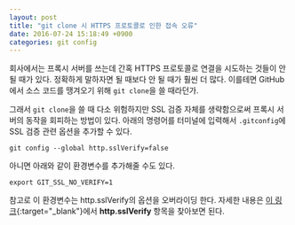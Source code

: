 ```yaml
---
layout: post
title: "git clone 시 HTTPS 프로토콜로 인한 접속 오류"
date: 2016-07-24 15:18:49 +0900
categories: git config
---
```


회사에서는 프록시 서버를 쓰는데 간혹 HTTPS 프로토콜로 연결을 시도하는 것들이 안 될 때가 있다. 정확하게 말하자면 될 때보다 안 될 때가 훨씬 더 많다. 이를테면 GitHub에서 소스 코드를 땡겨오기 위해 `git clone`을 쓸 때라던가.

그래서 `git clone`을 쓸 때 다소 위험하지만 SSL 검증 자체를 생략함으로써 프록시 서버의 동작을 회피하는 방법이 있다. 아래의 명령어를 터미널에 입력해서 `.gitconfig`에 SSL 검증 관련 옵션을 추가할 수 있다.

```
git config --global http.sslVerify=false
```

아니면 아래와 같이 환경변수를 추가해줄 수도 있다.

```
export GIT_SSL_NO_VERIFY=1
```

참고로 이 환경변수는 http.sslVerify의 옵션을 오버라이딩 한다. 자세한 내용은 [이 링크](https://git-scm.com/docs/git-config){:target="\_blank"}에서 **http.sslVerify** 항목을 찾아보면 된다.
